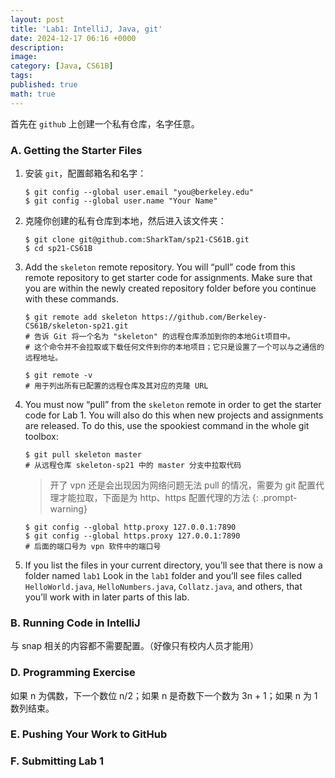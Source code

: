 ```yaml
---
layout: post
title: 'Lab1: IntelliJ, Java, git'
date: 2024-12-17 06:16 +0000
description: 
image: 
category: [Java, CS61B]
tags: 
published: true
math: true
---
```


首先在 `github` 上创建一个私有仓库，名字任意。

### A. Getting the Starter Files

1. 安装 `git`，配置邮箱名和名字：
   ```
   $ git config --global user.email "you@berkeley.edu"
   $ git config --global user.name "Your Name"
   ```
2. 克隆你创建的私有仓库到本地，然后进入该文件夹：
   ```
   $ git clone git@github.com:SharkTam/sp21-CS61B.git
   $ cd sp21-CS61B
   ```
3. Add the `skeleton` remote repository. You will “pull” code from this remote repository to get starter code for assignments. Make sure that you are within the newly created repository folder before you continue with these commands.
   ```
   $ git remote add skeleton https://github.com/Berkeley-CS61B/skeleton-sp21.git
   # 告诉 Git 将一个名为 "skeleton" 的远程仓库添加到你的本地Git项目中。
   # 这个命令并不会拉取或下载任何文件到你的本地项目；它只是设置了一个可以与之通信的远程地址。

   $ git remote -v
   # 用于列出所有已配置的远程仓库及其对应的克隆 URL
   ```
4. You must now “pull” from the `skeleton` remote in order to get the starter code for Lab 1. You will also do this when new projects and assignments are released. To do this, use the spookiest command in the whole git toolbox:
   ```
   $ git pull skeleton master
   # 从远程仓库 skeleton-sp21 中的 master 分支中拉取代码
   ```
   >开了 vpn 还是会出现因为网络问题无法 pull 的情况，需要为 git 配置代理才能拉取，下面是为 http、https 配置代理的方法
   {: .prompt-warning}
   ```
   $ git config --global http.proxy 127.0.0.1:7890
   $ git config --global https.proxy 127.0.0.1:7890
   # 后面的端口号为 vpn 软件中的端口号
   ```
5. If you list the files in your current directory, you’ll see that there is now a folder named `lab1` Look in the `lab1` folder and you’ll see files called `HelloWorld.java`, `HelloNumbers.java`, `Collatz.java`, and others, that you’ll work with in later parts of this lab.

### B. Running Code in IntelliJ

与 snap 相关的内容都不需要配置。（好像只有校内人员才能用）

### D. Programming Exercise

如果 n 为偶数，下一个数位 n/2；如果 n 是奇数下一个数为 3n + 1；如果 n 为 1 数列结束。

### E. Pushing Your Work to GitHub

### F. Submitting Lab 1
